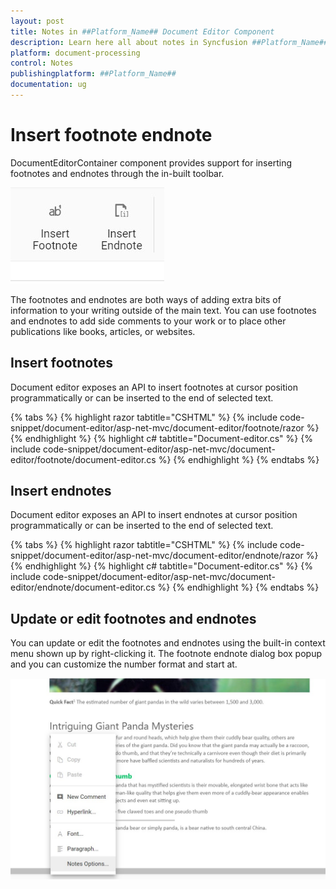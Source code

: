 ```yaml
---
layout: post
title: Notes in ##Platform_Name## Document Editor Component
description: Learn here all about notes in Syncfusion ##Platform_Name## Document Editor component of Syncfusion Essential JS 2 and more.
platform: document-processing
control: Notes
publishingplatform: ##Platform_Name##
documentation: ug
---
```



# Insert footnote endnote

DocumentEditorContainer component provides support for inserting footnotes and endnotes through the in-built toolbar.

![Insert footnote endnote](images/note-toolbar.jpg)

The footnotes and endnotes are both ways of adding extra bits of information to your writing outside of the main text. You can use footnotes and endnotes to add side comments to your work or to place other publications like books, articles, or websites.

## Insert footnotes

Document editor exposes an API to insert footnotes at cursor position programmatically or can be inserted to the end of selected text.

{% tabs %}
{% highlight razor tabtitle="CSHTML" %}
{% include code-snippet/document-editor/asp-net-mvc/document-editor/footnote/razor %}
{% endhighlight %}
{% highlight c# tabtitle="Document-editor.cs" %}
{% include code-snippet/document-editor/asp-net-mvc/document-editor/footnote/document-editor.cs %}
{% endhighlight %}
{% endtabs %}



## Insert endnotes

Document editor exposes an API to insert endnotes at cursor position programmatically or can be inserted to the end of selected text.


{% tabs %}
{% highlight razor tabtitle="CSHTML" %}
{% include code-snippet/document-editor/asp-net-mvc/document-editor/endnote/razor %}
{% endhighlight %}
{% highlight c# tabtitle="Document-editor.cs" %}
{% include code-snippet/document-editor/asp-net-mvc/document-editor/endnote/document-editor.cs %}
{% endhighlight %}
{% endtabs %}



## Update or edit footnotes and endnotes

You can update or edit the footnotes and endnotes using the built-in context menu shown up by right-clicking it. The footnote endnote dialog box popup and you can customize the number format and start at.

![Update or edit footnotes and endnotes](images/notes-option.jpg)
